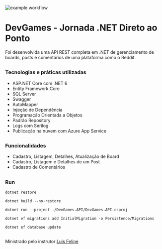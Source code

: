 ![example workflow](https://github.com/viiparente/DevGames/actions/workflows/build.yml/badge.svg)

# DevGames - Jornada .NET Direto ao Ponto
Foi desenvolvida uma API REST completa em .NET de gerenciamento de boards, posts e comentários de uma plataforma como o Reddit.

##

### Tecnologias e práticas utilizadas
* ASP.NET Core com .NET 6
* Entity Framework Core
* SQL Server
* Swagger
* AutoMapper
* Injeção de Dependência
* Programação Orientada a Objetos
* Padrão Repository
* Logs com Serilog
* Publicação na nuvem com Azure App Service

##

### Funcionalidades
* Cadastro, Listagem, Detalhes, Atualização de Board
* Cadastro, Listagem e Detalhes de um Post
* Cadastro de Comentários

##

### Run

```console
dotnet restore

dotnet build --no-restore

dotnet run --project ./DevGames.API/DevGames.API.csproj

dotnet ef migrations add InitialMigration -o Persistence/Migrations

dotnet ef database update
```


##

Ministrado pelo instrutor [Luis Felipe](https://www.linkedin.com/in/luisdeol/)
